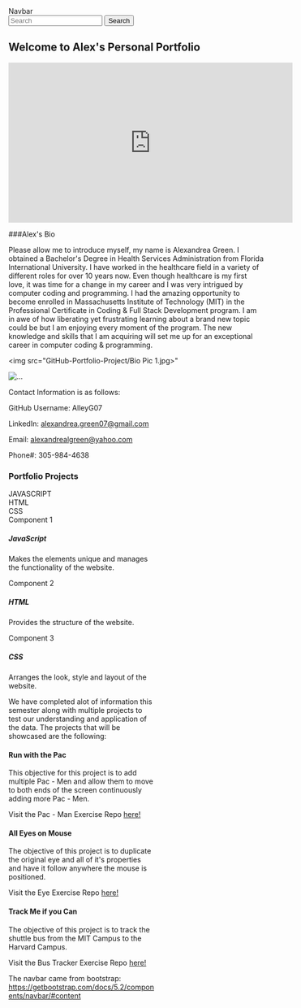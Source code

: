 <nav class="navbar bg-light">
  <div class="container-fluid">
    <a class="navbar-brand">Navbar</a>
    <form class="d-flex" role="search">
      <input class="form-control me-2" type="search" placeholder="Search" aria-label="Search">
      <button class="btn btn-outline-success" type="submit">Search</button>
    </form>
  </div>
</nav>

## Welcome to Alex's Personal Portfolio

<iframe width="560" height="315" src="https://www.youtube.com/embed/K_A8-799meQ" title="YouTube video player" frameborder="0" allow="accelerometer; autoplay; clipboard-write; encrypted-media; gyroscope; picture-in-picture" allowfullscreen></iframe>

###Alex's Bio

Please allow me to introduce myself, my name is Alexandrea Green. I obtained a Bachelor's Degree in Health Services Administration from Florida International University. I have worked in the healthcare field in a variety of different roles for over 10 years now. Even though healthcare is my first love, it was time for a change in my career and I was very intrigued by computer coding and programming. I had the amazing opportunity to become enrolled in Massachusetts Institute of Technology (MIT) in the Professional Certificate in Coding & Full Stack Development program. I am in awe of how liberating yet frustrating learning about a brand new topic could be but I am enjoying every moment of the program. The new knowledge and skills that I am acquiring will set me up for an exceptional career in computer coding & programming.

<img src="GitHub-Portfolio-Project/Bio Pic 1.jpg>"
     
 <picture>
  <source srcset="..." type="image/svg+xml">
  <img src="..." class="img-fluid img-thumbnail" alt="...">
</picture>

Contact Information is as follows:

GitHub Username: AlleyG07
     
LinkedIn: alexandrea.green07@gmail.com
     
Email: alexandrealgreen@yahoo.com
     
Phone#: 305-984-4638

### Portfolio Projects

<div class="card">
  <div class="card-body">
    JAVASCRIPT
  </div>
</div>


<div class="card">
  <div class="card-body">
    HTML
  </div>
</div>


<div class="card">
  <div class="card-body">
    CSS
  </div>
</div>



<div class="card text-bg-primary mb-3" style="max-width: 18rem;">
  <div class="card-header">Component 1</div>
  <div class="card-body">
    <h5 class="card-title">JavaScript</h5>
    <p class="card-text">Makes the elements unique and manages the functionality of the website.</p>
  </div>
</div>
<div class="card text-bg-secondary mb-3" style="max-width: 18rem;">
  <div class="card-header">Component 2</div>
  <div class="card-body">
    <h5 class="card-title">HTML</h5>
    <p class="card-text">Provides the structure of the website.</p>
  </div>
</div>
<div class="card text-bg-success mb-3" style="max-width: 18rem;">
  <div class="card-header">Component 3</div>
  <div class="card-body">
    <h5 class="card-title">CSS</h5>
    <p class="card-text">Arranges the look, style and layout of the website.</p>
  </div>
  
  

We have completed alot of information this semester along with multiple projects to test our understanding and application of the data. The projects that will be showcased are the following:

#### Run with the Pac

This objective for this project is to add multiple Pac - Men and allow them to move to both ends of the screen continuously adding more Pac - Men.

 Visit the Pac - Man Exercise Repo <a href="https://github.com/AlleyG07/Pac-Man-Alive-Repo" target="_blank">here!</a>
 
#### All Eyes on Mouse

The objective of this project is to duplicate the original eye and all of it's properties and have it follow anywhere the mouse is positioned.

Visit the Eye Exercise Repo <a href="https://github.com/AlleyG07/Eye-Exercise-Repo" target="_blank">here!</a>

#### Track Me if you Can

The objective of this project is to track the shuttle bus from the MIT Campus to the Harvard Campus.

Visit the Bus Tracker Exercise Repo <a href="https://github.com/AlleyG07/Real-Time-Bus-Tracker-Repo" target="_blank">here!</a>

The navbar came from bootstrap: https://getbootstrap.com/docs/5.2/components/navbar/#content

